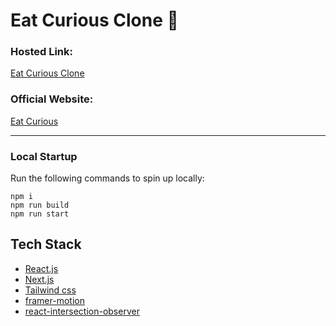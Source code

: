 # Eat Curious Clone 🥘

### Hosted Link:

[Eat Curious Clone](https://eat-curious.com/)

### Official Website:

[Eat Curious](https://eat-curious.com/)

---

### Local Startup

Run the following commands to spin up locally:

    npm i
    npm run build
    npm run start

## Tech Stack

- [React.js](https://react.dev/)
- [Next.js](https://nextjs.org/)
- [Tailwind css](https://tailwindcss.com/)
- [framer-motion](https://www.framer.com/)
- [react-intersection-observer](https://www.npmjs.com/package/react-intersection-observer)
